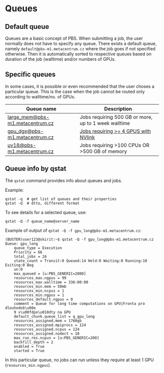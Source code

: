 # Queues

## Default queue

Queues are a basic concept of PBS. When submitting a job, the user normally does not have to specify any queue. There exists a default queue, namely `default@pbs-m1.metacentrum.cz` where the job goes if not specified otherwise. Then it is automatically sorted to respective queues based on duration of the job (walltime) and/or numbers of GPUs.

## Specific queues

In some cases, it is possible or even recommended that the user choses a particular queue. This is the case when the job cannot be routed only according to walltime/no. of GPUs.

| Queue name | Description |
|------------|-------------|
| [large\_mem@pbs-m1.metacentrum.cz](https://metavo.metacentrum.cz/pbsmon2/queue/large_mem@pbs-m1.metacentrum.cz) | Jobs requiring 500 GB or more, up to 1 week walltime |
| [gpu\_dgx@pbs-m1.metacentrum.cz](https://metavo.metacentrum.cz/pbsmon2/queue/gpu_dgx@pbs-m1.metacentrum.cz)   | [Jobs requiring >= 4 GPUS with NVlink](../../../computing/gpu-comput/dgx) |
| [uv18@pbs-m1.metacentrum.cz](https://metavo.metacentrum.cz/pbsmon2/queue/uv18@pbs-m1.metacentrum.cz) | Jobs requiring >100 CPUs OR >500 GB of memory |

## Queue info by qstat

The `qstat` command provides info about queues and jobs.

Example:

    qstat -q  # get list of queues and their properties 
    qstat -Q  # dtto, different format

To see details for a selected queue, use:

    qstat -Q -f queue_name@server_name

Example of output of `qstat -Q -f gpu_long@pbs-m1.metacentrum.cz`:

    (BUSTER)user123@skirit:~$ qstat -Q -f gpu_long@pbs-m1.metacentrum.cz
    Queue: gpu_long
        queue_type = Execution
        Priority = 66
        total_jobs = 24
        state_count = Transit:0 Queued:14 Held:0 Waiting:0 Running:10 Exiting:0 Beg
    	un:0 
        max_queued = [u:PBS_GENERIC=2000]
        resources_max.ngpus = 99
        resources_max.walltime = 336:00:00
        resources_min.mem = 50mb
        resources_min.ncpus = 1
        resources_min.ngpus = 1
        resources_default.ngpus = 0
        comment = Queue for long time computations on GPU|Fronta pro dlouhodob\u00e
    	9 v\u00fdpo\u010dty na GPU
        default_chunk.queue_list = q_gpu_long
        resources_assigned.mem = 1760gb
        resources_assigned.mpiprocs = 124
        resources_assigned.ncpus = 124
        resources_assigned.nodect = 10
        max_run_res.ncpus = [u:PBS_GENERIC=200]
        backfill_depth = 2
        enabled = True
        started = True

In this particular queue, no jobs can run unless they require at least 1 GPU (`resources_min.ngpus`).
